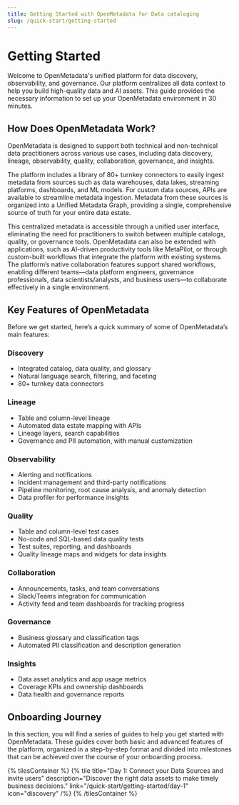 ```yaml
---
title: Getting Started with OpenMetadata for Data cataloging
slug: /quick-start/getting-started
---
```


# Getting Started

Welcome to OpenMetadata's unified platform for data discovery, observability, and governance. Our platform centralizes all data context to help you build high-quality data and AI assets. This guide provides the necessary information to set up your OpenMetadata environment in 30 minutes.

## How Does OpenMetadata Work?

OpenMetadata is designed to support both technical and non-technical data practitioners across various use cases, including data discovery, lineage, observability, quality, collaboration, governance, and insights.

The platform includes a library of 80+ turnkey connectors to easily ingest metadata from sources such as data warehouses, data lakes, streaming platforms, dashboards, and ML models. For custom data sources, APIs are available to streamline metadata ingestion. Metadata from these sources is organized into a Unified Metadata Graph, providing a single, comprehensive source of truth for your entire data estate.

This centralized metadata is accessible through a unified user interface, eliminating the need for practitioners to switch between multiple catalogs, quality, or governance tools. OpenMetadata can also be extended with applications, such as AI-driven productivity tools like MetaPilot, or through custom-built workflows that integrate the platform with existing systems.
The platform’s native collaboration features support shared workflows, enabling different teams—data platform engineers, governance professionals, data scientists/analysts, and business users—to collaborate effectively in a single environment.

## Key Features of OpenMetadata

Before we get started, here’s a quick summary of some of OpenMetadata’s main features:

### Discovery
- Integrated catalog, data quality, and glossary
- Natural language search, filtering, and faceting
- 80+ turnkey data connectors

### Lineage
- Table and column-level lineage
- Automated data estate mapping with APIs
- Lineage layers, search capabilities
- Governance and PII automation, with manual customization

### Observability
- Alerting and notifications
- Incident management and third-party notifications
- Pipeline monitoring, root cause analysis, and anomaly detection
- Data profiler for performance insights

### Quality
- Table and column-level test cases
- No-code and SQL-based data quality tests
- Test suites, reporting, and dashboards
- Quality lineage maps and widgets for data insights

### Collaboration
- Announcements, tasks, and team conversations
- Slack/Teams integration for communication
- Activity feed and team dashboards for tracking progress

### Governance
- Business glossary and classification tags
- Automated PII classification and description generation

### Insights
- Data asset analytics and app usage metrics
- Coverage KPIs and ownership dashboards
- Data health and governance reports

## Onboarding Journey

In this section, you will find a series of guides to help you get started with OpenMetadata. These guides cover both basic and advanced features of the platform, organized in a step-by-step format and divided into milestones that can be achieved over the course of your onboarding process.

{% tilesContainer %}
{% tile
  title="Day 1: Connect your Data Sources and invite users"
  description="Discover the right data assets to make timely business decisions."
  link="/quick-start/getting-started/day-1"
  icon="discovery"
/%}
{% /tilesContainer %}
